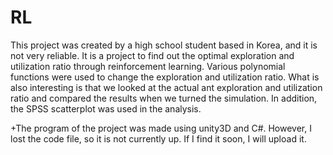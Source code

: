 # RL
This project was created by a high school student based in Korea, and it is not very reliable. It is a project to find out the optimal exploration and utilization ratio through reinforcement learning. Various polynomial functions were used to change the exploration and utilization ratio. What is also interesting is that we looked at the actual ant exploration and utilization ratio and compared the results when we turned the simulation. In addition, the SPSS scatterplot was used in the analysis.

+The program of the project was made using unity3D and C#. However, I lost the code file, so it is not currently up. If I find it soon, I will upload it.
